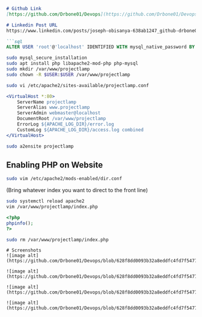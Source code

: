 ```markdown
# Github Link 
[https://github.com/Drbone01/Devops](https://github.com/Drbone01/Devops)

# Linkedin Post URL
https://www.linkedin.com/posts/joseph-obisanya-638ab1247_github-drbone01devops-activity-7239714328570941441-AyC1?utm_source=share&utm_medium=member_desktop

```sql
ALTER USER 'root'@'localhost' IDENTIFIED WITH mysql_native_password BY 'PassWord.1';
```

```bash
sudo mysql_secure_installation
sudo apt install php libapache2-mod-php php-mysql
sudo mkdir /var/www/projectlamp
sudo chown -R $USER:$USER /var/www/projectlamp
```

```bash
sudo vi /etc/apache2/sites-available/projectlamp.conf
```

```apache
<VirtualHost *:80>
    ServerName projectlamp
    ServerAlias www.projectlamp
    ServerAdmin webmaster@localhost
    DocumentRoot /var/www/projectlamp
    ErrorLog ${APACHE_LOG_DIR}/error.log
    CustomLog ${APACHE_LOG_DIR}/access.log combined
</VirtualHost>
```

```bash
sudo a2ensite projectlamp
```

## Enabling PHP on Website
```bash
sudo vim /etc/apache2/mods-enabled/dir.conf
```
(Bring whatever index you want to direct to the front line)

```bash
sudo systemctl reload apache2
vim /var/www/projectlamp/index.php
```

```php
<?php
phpinfo();
?>
```

```bash
sudo rm /var/www/projectlamp/index.php
```
```
# Screenshots
![image alt](https://github.com/Drbone01/Devops/blob/628f8dd0093b32a8eddfc4fd7f54778ab999a173/projectlamp.PNG)

![image alt](https://github.com/Drbone01/Devops/blob/628f8dd0093b32a8eddfc4fd7f54778ab999a173/packages.PNG)

![image alt](https://github.com/Drbone01/Devops/blob/628f8dd0093b32a8eddfc4fd7f54778ab999a173/CLI.PNG)

![image alt](https://github.com/Drbone01/Devops/blob/628f8dd0093b32a8eddfc4fd7f54778ab999a173/directories.PNG)


